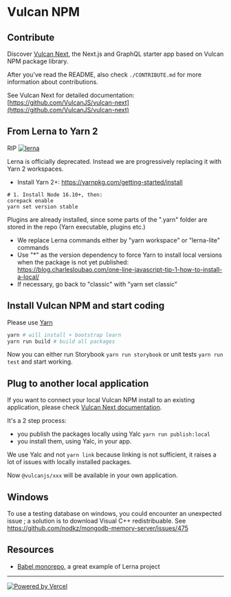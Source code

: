 # Vulcan NPM

## Contribute

Discover [Vulcan Next](https://github.com/VulcanJS/vulcan-next), the Next.js and GraphQL starter app based on Vulcan NPM package library.

After you've read the README, also check `./CONTRIBUTE.md` for more information about contributions.

See Vulcan Next for detailed documentation: [https://github.com/VulcanJS/vulcan-next](https://github.com/VulcanJS/vulcan-next)

## From Lerna to Yarn 2

RIP [![lerna](https://img.shields.io/badge/maintained%20with-lerna-cc00ff.svg)](https://lerna.js.org/)

Lerna is officially deprecated. Instead we are progressively replacing it with Yarn 2 workspaces.

- Install Yarn 2+: https://yarnpkg.com/getting-started/install

```
# 1. Install Node 16.10+, then:
corepack enable
yarn set version stable
```

Plugins are already installed, since some parts of the ".yarn" folder are stored in the repo (Yarn executable, plugins etc.)

- We replace Lerna commands either by "yarn workspace" or "lerna-lite" commands
- Use "\*" as the version dependency to force Yarn to install local versions when the package is not yet published: https://blog.charlesloubao.com/one-line-javascript-tip-1-how-to-install-a-local/
- If necessary, go back to "classic" with "yarn set classic"

## Install Vulcan NPM and start coding

Please use [Yarn](https://yarnpkg.com/)

```sh
yarn # will install + bootstrap learn
yarn run build # build all packages
```

Now you can either run Storybook `yarn run storybook` or unit tests `yarn run test` and start working.

## Plug to another local application

If you want to connect your local Vulcan NPM install to an existing application, please check [Vulcan Next documentation](https://vulcan-docs/docs/vulcan-next/contribute).

It's a 2 step process:

- you publish the packages locally using Yalc `yarn run publish:local`
- you install them, using Yalc, in your app.

We use Yalc and not `yarn link` because linking is not sufficient, it raises a lot of issues with locally installed packages.

Now `@vulcanjs/xxx` will be available in your own application.

## Windows

To use a testing database on windows, you could encounter an unexpected issue ; a solution is to download Visual C++ redistribuable.
See https://github.com/nodkz/mongodb-memory-server/issues/475

## Resources

- [Babel monorepo](https://github.com/babel/babel), a great example of Lerna project

---

[![Powered by Vercel](https://www.datocms-assets.com/31049/1618983297-powered-by-vercel.svg)](https://vercel.com?utm_source=vulcan&utm_campaign=oss)